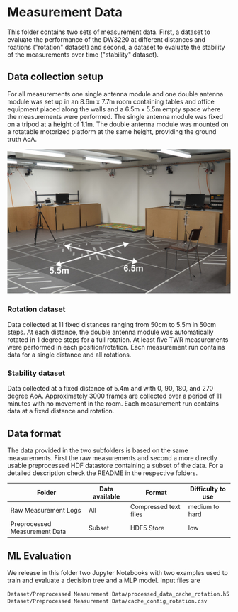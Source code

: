 # Measurement Data

This folder contains two sets of measurement data. First, a dataset to
evaluate the performance of the DW3220 at different distances and roations
("rotation" dataset) and second, a dataset to evaluate the stability of the
measurements over time ("stability" dataset).

## Data collection setup

For all measurements one single antenna module and one double antenna module
was set up in an 8.6m x 7.7m room containing tables and office equipment
placed along the walls and a 6.5m x 5.5m empty space where the measurements
were performed. The single antenna module was fixed on a tripod at a height of
1.1m. The double antenna module was mounted on a rotatable motorized platform
at the same height, providing the ground truth AoA.

![Recording Setup](../Figures/setup.jpg)

### Rotation dataset

Data collected at 11 fixed distances ranging from 50cm to 5.5m in 50cm
steps. At each distance, the double antenna module was automatically rotated
in 1 degree steps for a full rotation. At least five TWR measurements were
performed in each position/rotation. Each measurement run contains data for a
single distance and all rotations.

### Stability dataset

Data collected at a fixed distance of 5.4m and with 0, 90, 180, and 270 degree
AoA. Approximately 3000 frames are collected over a period of 11 minutes with
no movement in the room. Each measurement run contains data at a fixed
distance and rotation.

## Data format

The data provided in the two subfolders is based on the same
measurements. First the raw measurements and second a more directly usable
preprocessed HDF datastore containing a subset of the data. For a detailed
description check the README in the respective folders.

| Folder                        | Data available | Format                | Difficulty to use |
|-------------------------------|----------------|-----------------------|-------------------|
| Raw Measurement Logs          | All            | Compressed text files | medium to hard    |
| Preprocessed Measurement Data | Subset         | HDF5 Store            | low               |

## ML Evaluation

We release in this folder two Jupyter Notebooks with two examples used to train and evaluate a decision tree and a MLP model. Input files are 

```
Dataset/Preprocessed Measurement Data/processed_data_cache_rotation.h5
Dataset/Preprocessed Measurement Data/cache_config_rotation.csv
```